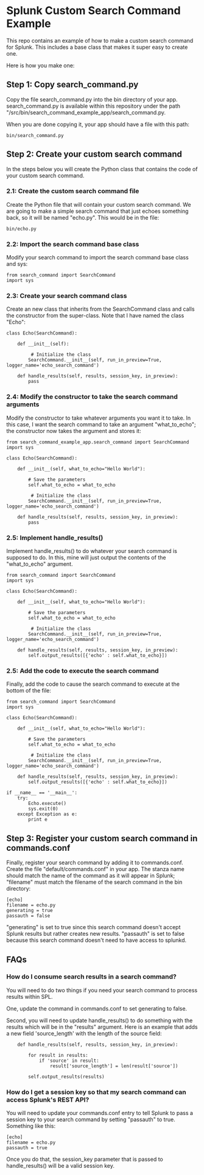 # Splunk Custom Search Command Example

This repo contains an example of how to make a custom search command for Splunk. This includes a base class that makes it super easy to create one.

Here is how you make one:

## Step 1: Copy search_command.py

Copy the file search_command.py into the bin directory of your app. search_command.py is available within this repository under the path "/src/bin/search_command_example_app/search_command.py.

When you are done copying it, your app should have a file with this path:

    bin/search_command.py

## Step 2: Create your custom search command

In the steps below you will create the Python class that contains the code of your custom search command.

### 2.1: Create the custom search command file

Create the Python file that will contain your custom search command. We are going to make a simple search command that just echoes something back, so it will be named "echo.py". This would be in the file:

    bin/echo.py

### 2.2: Import the search command base class

Modify your search command to import the search command base class and sys:

    from search_command import SearchCommand
    import sys


### 2.3: Create your search command class

Create an new class that inherits from the SearchCommand class and calls the constructor from the super-class. Note that I have named the class "Echo":

    class Echo(SearchCommand):

        def __init__(self):
             
             # Initialize the class
            SearchCommand.__init__(self, run_in_preview=True, logger_name='echo_search_command')

        def handle_results(self, results, session_key, in_preview):
            pass

### 2.4: Modify the constructor to take the search command arguments

Modify the constructor to take whatever arguments you want it to take. In this case, I want the search command to take an argument "what_to_echo"; the constructor now takes the argument and stores it:

    from search_command_example_app.search_command import SearchCommand
    import sys

    class Echo(SearchCommand):

        def __init__(self, what_to_echo="Hello World"):

            # Save the parameters
            self.what_to_echo = what_to_echo

             # Initialize the class
            SearchCommand.__init__(self, run_in_preview=True, logger_name='echo_search_command')

        def handle_results(self, results, session_key, in_preview):
            pass

### 2.5: Implement handle_results()

Implement handle_results() to do whatever your search command is supposed to do. In this, mine will just output the contents of the "what_to_echo" argument.


    from search_command import SearchCommand
    import sys

    class Echo(SearchCommand):

        def __init__(self, what_to_echo="Hello World"):

            # Save the parameters
            self.what_to_echo = what_to_echo

             # Initialize the class
            SearchCommand.__init__(self, run_in_preview=True, logger_name='echo_search_command')

        def handle_results(self, results, session_key, in_preview):
            self.output_results([{'echo' : self.what_to_echo}])

### 2.5: Add the code to execute the search command

Finally, add the code to cause the search command to execute at the bottom of the file:
            
    from search_command import SearchCommand
    import sys

    class Echo(SearchCommand):

        def __init__(self, what_to_echo="Hello World"):

            # Save the parameters
            self.what_to_echo = what_to_echo

             # Initialize the class
            SearchCommand.__init__(self, run_in_preview=True, logger_name='echo_search_command')

        def handle_results(self, results, session_key, in_preview):
            self.output_results([{'echo' : self.what_to_echo}])

    if __name__ == '__main__':
        try:
            Echo.execute()
            sys.exit(0)
        except Exception as e:
            print e


## Step 3: Register your custom search command in commands.conf

Finally, register your search command by adding it to commands.conf. Create the file "default/commands.conf" in your app. The stanza name should match the name of the command as it will appear in Splunk; "filename" must match the filename of the search command in the bin directory:

    [echo]
    filename = echo.py
    generating = true
    passauth = false

"generating" is set to true since this search command doesn't accept Splunk results but rather creates new results. "passauth" is set to false because this search command doesn't need to have access to splunkd.

## FAQs

### How do I consume search results in a search command?

You will need to do two things if you need your search command to process results within SPL.

One, update the command in commands.conf to set generating to false.

Second, you will need to update handle_results() to do something with the results which will be in the "results" argument. Here is an example that adds a new field 'source_length' with the length of the source field:

        def handle_results(self, results, session_key, in_preview):
            
            for result in results:
                if 'source' in result:
                    result['source_length'] = len(result['source'])
            
            self.output_results(results)

### How do I get a session key so that my search command can access Splunk's REST API?

You will need to update your commands.conf entry to tell Splunk to pass a session key to your search command by setting "passauth" to true. Something like this:

    [echo]
    filename = echo.py
    passauth = true
    
Once you do that, the session_key parameter that is passed to handle_results() will be a valid session key.
